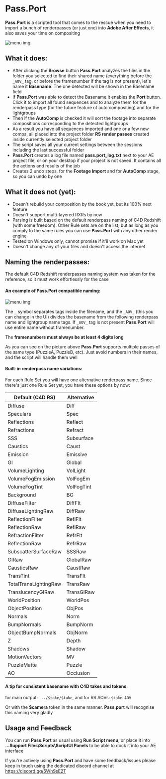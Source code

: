 # Pass.Port
**Pass.Port** is a scripted tool that comes to the rescue when you need to import a bunch of renderpasses (or just one) into **Adobe After Effects**, it also saves your time on compositing

![menu img](https://i.imgur.com/zzlOsnc.png "Pass.Port interface")

 ## What it does:
* After clicking the **Browse** button **Pass.Port** analyzes the files in the folder you selected to find their shared name (everything before the `_AOV_` tag, or before the framenumber if the tag is not present), let's name it **Basename**. The one detected will be shown in the Basename field
* If **Pass.Port** was able to detect the Basename it enables the **Port** button. Click it to import all found sequences and to analyze them for the renderpass type (for the future feature of auto compositing) and for the lightgroups
* Then if the **AutoComp** is checked it will sort the footage into separate compositions corresponding to the detected lightgroups
* As a result you have all sequences imported and one or a few new comps, all placed into the project folder **RS render passes** created inside currently selected project folder
* The script saves all your current settings between the sessions including the last successful folder
* **Pass.Port** creates a log file named **pass.port_log.txt** next to your AE project file, or on your desktop if your project is not saved. It contains all the actions and results of the job
* Creates 2 undo steps, for the **Footage Import** and for **AutoComp** stage, so you can undo by one

## What it does not (yet):
* Doesn't rebuild your composition by the book yet, but its 100% next feature
* Doesn't support multi-layered RXRs by now
* Parsing is built based on the default renderpass naming of C4D Redshift (with some freedom). Other Rule sets are on the list, but as long as you comply to the same rules you can use **Pass.Port** with any other render engine
* Tested on Windows only, cannot promise if it'll work on Mac yet
* Doesn't change any of your files and doesn't access the internet

## Naming the renderpasses:

The default C4D Redshift renderpasses naming system was taken for the reference, so it must work effortlessly for the case

#### An example of Pass.Port compatible naming:

![menu img](https://i.imgur.com/jnj5JBs.png "Naming the passes")

The `_` symbol separates tags inside the filename, and the `_AOV_` (this you can change in the UI) divides the basename from the following renderpass name and lightgroup name tags. If `_AOV_` tag is not present **Pass.Port** will use entire name without framenumber.

The **framenumbers must always be at least 4 digits long**

As you can see on the picture above **Pass.Port** supports multiple passes of the same type (PuzzleA, PuzzleB, etc). Just avoid numbers in their names, and the script will handle them well

#### Built-in renderpass name variations:

For each Rule Set you will have one alternative renderpass name. Since there's just one Rule Set yet, you have these options by now:

Default (C4D RS) | Alternative
----------|---------------
Diffuse | Diff
Speculars | Spec
Reflections | Reflect
Refractions | Refract
SSS | Subsurface
Caustics | Caust
Emission | Emissive
GI | Global
VolumeLighting | VolLight
VolumeFogEmission | VolFogEm
VolumeFogTint | VolFogTint
Background | BG
DiffuseFilter | DiffFlt
DiffuseLightingRaw | DiffRaw
ReflectionFilter | ReflFlt
ReflectionRaw | ReflRaw
RefractionFilter | RefrFlt
ReflectionRaw | RefrRaw
SubscatterSurfaceRaw | SSSRaw
GIRaw | GlobalRaw
CausticsRaw | CaustRaw
TransTint | TransFlt
TotalTransLightingRaw | TransRaw
TranslucencyGIRaw | TransGIRaw
WorldPosition | WorldPos
ObjectPosition | ObjPos
Normals | Norm
BumpNormals | BumpNorm
ObjectBumpNormals | ObjNorm
Z | Depth
Shadows | Shadow
MotionVectors | MV
PuzzleMatte | Puzzle
AO | Occlusion

#### A tip for consistent basename with C4D takes and tokens:

for main output: `.../$take/$take`, and for RS AOVs: `$take_AOV`

Or with the **$camera** token in the same manner. **Pass.port** will recognise this naming very gladly

## Usage and Feedback
You can run **Pass.Port** as usual using **Run Script menu**, or place it into **...Support Files\Scripts\ScriptUI Panels** to be able to dock it into your AE interface

If you're actively using **Pass.Port** and have some feedback/issues please keep in touch using the dedicated discord channel at https://discord.gg/5WhSsE2T